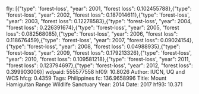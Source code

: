 fly: [{"type": 'forest-loss', "year": 2001, "forest loss": 0.102455788},{"type": 'forest-loss', "year": 2002, "forest loss": 0.187014611},{"type": 'forest-loss', "year": 2003, "forest loss": 0.12278583},{"type": 'forest-loss', "year": 2004, "forest loss": 0.226391674},{"type": 'forest-loss', "year": 2005, "forest loss": 0.082568085},{"type": 'forest-loss', "year": 2006, "forest loss": 0.118676459},{"type": 'forest-loss', "year": 2007, "forest loss": 0.09024154},{"type": 'forest-loss', "year": 2008, "forest loss": 0.04988935},{"type": 'forest-loss', "year": 2009, "forest loss": 0.179213326},{"type": 'forest-loss', "year": 2010, "forest loss": 0.109581218},{"type": 'forest-loss', "year": 2011, "forest loss": 0.123794697},{"type": 'forest-loss', "year": 2012, "forest loss": 0.399903006}]
wdpaid: 555577558
hf09: 10.8026
Author: IUCN, UQ and WCS
hfcg: 0.4359
Tags: Philippines
fc: 136.9658996
Title: Mount Hamiguitan Range Wildlife Sanctuary
Year: 2014
Date: 2017
hf93: 10.371
